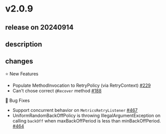 # v2.0.9

## release on 20240914
## description
## changes
⭐ New Features

* Populate MethodInvocation to RetryPolicy (via RetryContext) <a href="https://github.com/spring-projects/spring-retry/issues/229" data-hovercard-type="issue" data-hovercard-url="/spring-projects/spring-retry/issues/229/hovercard">#229</a>
* Can't chose correct <code>@Recover</code> method <a href="https://github.com/spring-projects/spring-retry/issues/188" data-hovercard-type="issue" data-hovercard-url="/spring-projects/spring-retry/issues/188/hovercard">#188</a>

🐞 Bug Fixes

* Support concurrent behavior on <code>MetricsRetryListener</code> <a href="https://github.com/spring-projects/spring-retry/issues/467" data-hovercard-type="issue" data-hovercard-url="/spring-projects/spring-retry/issues/467/hovercard">#467</a>
* UniformRandomBackOffPolicy is throwing IllegalArgumentException on calling <code>backOff</code> when maxBackOffPeriod is less than minBackOffPeriod. <a href="https://github.com/spring-projects/spring-retry/issues/464" data-hovercard-type="issue" data-hovercard-url="/spring-projects/spring-retry/issues/464/hovercard">#464</a>

